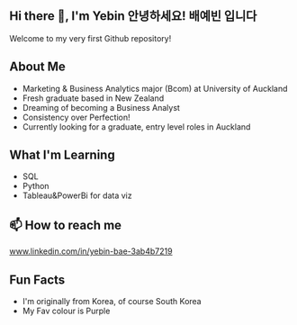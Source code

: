 ## Hi there 👋, I'm Yebin 안녕하세요! 배예빈 입니다
Welcome to my very first Github repository!

## About Me
- Marketing & Business Analytics major (Bcom) at University of Auckland
- Fresh graduate based in New Zealand
- Dreaming of becoming a Business Analyst
- Consistency over Perfection!
- Currently looking for a graduate, entry level roles in Auckland

## What I'm Learning
- SQL
- Python
- Tableau&PowerBi for data viz

## 📫 How to reach me
www.linkedin.com/in/yebin-bae-3ab4b7219

## Fun Facts
- I'm originally from Korea, of course South Korea
- My Fav colour is Purple
